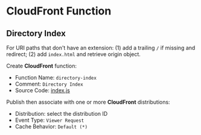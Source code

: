 # CloudFront Function
## Directory Index

For URI paths that don't have an extension: (1) add a trailing `/` if missing and redirect; (2) add `index.html` and retrieve origin object.

Create **CloudFront** function:

- Function Name: `directory-index`
- Comment: `Directory Index`
- Source Code: [index.js](index.js)

Publish then associate with one or more **CloudFront** distributions:

- Distribution: select the distribution ID
- Event Type: `Viewer Request`
- Cache Behavior: `Default (*)`

